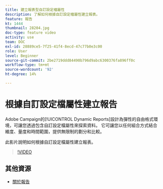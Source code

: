 ```yaml
---
title: 建立報表型自訂設定檔屬性
description: 了解如何根據自訂設定檔屬性建立報表。
feature: 報告
kt: 1444
thumbnail: 28204.jpg
doc-type: feature video
activity: use
team: DOC
exl-id: 28889ce5-7f25-41f4-8ecd-47c77b0e3c00
role: User
level: Beginner
source-git-commit: 2be2719ddd84490b796d9abc6300376fa896ff0c
workflow-type: tm+mt
source-wordcount: '92'
ht-degree: 14%

---
```


# 根據自訂設定檔屬性建立報告

Adobe Campaign的[!UICONTROL Dynamic Reports]設計為彈性的自由格式環境，可讓您透過包含自訂設定檔屬性來探索資料。 它可讓您以任何組合方式結合維度、量度和時間範圍，提供無限制的劃分和比較。

此影片說明如何根據自訂設定檔屬性建立報表。

>[!VIDEO](https://video.tv.adobe.com/v/28204?quality=12)

## 其他資源

* [關於報告](https://docs.adobe.com/content/help/en/campaign-standard/using/reporting/about-reporting/about-dynamic-reports.html)
